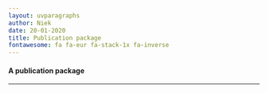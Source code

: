 ```yaml
---
layout: uvparagraphs
author: Niek
date: 20-01-2020
title: Publication package
fontawesome: fa fa-eur fa-stack-1x fa-inverse
---
```


#### A publication package

---
